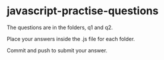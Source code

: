# javascript-practise-questions

The questions are in the folders, q1 and q2.

Place your answers inside the .js file for each folder.

Commit and push to submit your answer.